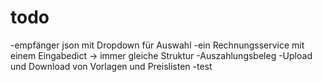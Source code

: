 # todo

-empfänger json mit Dropdown für Auswahl
-ein Rechnungsservice mit einem Eingabedict -> immer gleiche Struktur
-Auszahlungsbeleg
-Upload und Download von Vorlagen und Preislisten
-test
